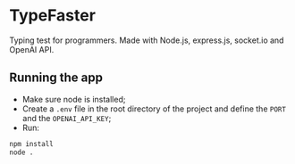 # TypeFaster

Typing test for programmers. Made with Node.js, express.js, socket.io and OpenAI API.

## Running the app
- Make sure node is installed;
- Create a `.env` file in the root directory of the project and define the `PORT` and the `OPENAI_API_KEY`;
- Run:

```bash
npm install
node .
```
